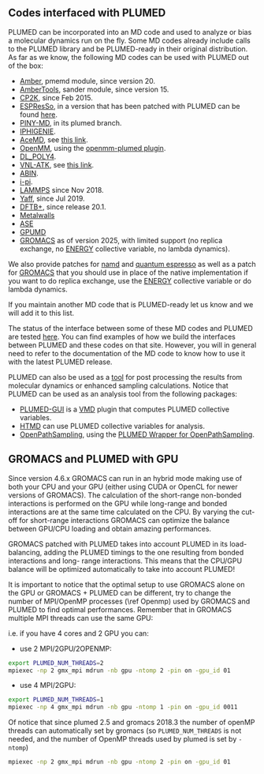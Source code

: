 ## Codes interfaced with PLUMED

PLUMED can be incorporated into an MD code and used to analyze or bias a molecular dynamics run on the fly.
Some MD codes already include calls to the PLUMED library
and be PLUMED-ready in their original distribution.
As far as we know, the following MD codes can be used with PLUMED out of the box:

- [Amber](http://ambermd.org/), pmemd module, since version 20.
- [AmberTools](http://ambermd.org/), sander module, since version 15.
- [CP2K](http://www.cp2k.org), since Feb 2015.
- [ESPResSo](http://espressomd.org), in a version that has been patched with PLUMED can be found
  [here](http://davidebr.github.io/espresso/).
- [PINY-MD](http://github.com/TuckermanGroup/PINY), in its plumed branch.
- [IPHIGENIE](http://sourceforge.net/projects/iphigenie/).
- [AceMD](http://www.multiscalelab.org/acemd/), see [this link](https://github.com/tonigi/ACEMD-PLUMED).
- [OpenMM](http://openmm.org), using the [openmm-plumed plugin](http://github.com/peastman/openmm-plumed).
- [DL_POLY4](https://www.scd.stfc.ac.uk/Pages/DL_POLY.aspx).
- [VNL-ATK](https://quantumwise.com), see [this link](https://docs.quantumwise.com/tutorials/metadynamics_with_plumed/metadynamics_with_plumed.html).
- [ABIN](https://github.com/PHOTOX/ABIN).
- [i-pi](https://github.com/i-pi/i-pi).
- [LAMMPS](https://lammps.sandia.gov/) since Nov 2018.
- [Yaff](https://github.com/molmod/yaff), since Jul 2019.
- [DFTB+](https://www.dftbplus.org/), since release 20.1.
- [Metalwalls](https://gitlab.com/ampere2/metalwalls)
- [ASE](https://wiki.fysik.dtu.dk/ase/)
- [GPUMD](https://gpumd.org/)
- [GROMACS](https://www.gromacs.org/) as of version 2025, with limited support (no replica exchange, no [ENERGY](ENERGY.md) collective variable, no lambda dynamics).

We also provide patches for [namd](https://www.ks.uiuc.edu/Research/namd/) and [quantum espresso](https://www.quantum-espresso.org) as well as a 
patch for [GROMACS](https://www.gromacs.org/) that you should use in place of the native implementation if you want to do replica exchange, 
use the [ENERGY](ENERGY.md) collective variable or do lambda dynamics.

If you maintain another MD code that is PLUMED-ready let us know and we will add it to this list.

The status of the interface between some of these MD codes and PLUMED are tested [here](https://plumed-testcenter.github.io).  You can find examples of how we build
the interfaces between PLUMED and these codes on that site.  However, you will in general need to refer to the documentation of the MD code to know how to use it with the latest PLUMED release.

PLUMED can also be used as a [tool](module_cltools.md) for post processing the results from molecular dynamics
or enhanced sampling calculations.  Notice that PLUMED can be used as an analysis tool from the following packages:

- [PLUMED-GUI](http://github.com/tonigi/vmd_plumed) is a [VMD](http://www.ks.uiuc.edu/Research/vmd/) plugin that computes PLUMED collective variables.
- [HTMD](http://www.htmd.org/) can use PLUMED collective variables for analysis.
- [OpenPathSampling](http://openpathsampling.org/), using the [PLUMED Wrapper for OpenPathSampling](https://e-cam.readthedocs.io/en/latest/Classical-MD-Modules/modules/OpenPathSampling/ops_plumed_wrapper/readme.html).

## GROMACS and PLUMED with GPU

Since version 4.6.x GROMACS can run in an hybrid mode making use of both
your CPU and your GPU (either using CUDA or OpenCL for newer versions of
GROMACS). The calculation of the short-range non-bonded interactions is
performed on the GPU while long-range and bonded interactions are at the
same time calculated on the CPU. By varying the cut-off for short-range
interactions GROMACS can optimize the balance between GPU/CPU loading
and obtain amazing performances.

GROMACS patched with PLUMED takes into account PLUMED in its load-balancing,
adding the PLUMED timings to the one resulting from bonded interactions and long-
range interactions. This means that the CPU/GPU balance will be optimized
automatically to take into account PLUMED!

It is important to notice that the optimal setup to use GROMACS alone
on the GPU or GROMACS + PLUMED can be different, try to change the number
of MPI/OpenMP processes (\ref Openmp) used by GROMACS and PLUMED to find
optimal performances. Remember that in GROMACS multiple MPI threads
can use the same GPU:

i.e. if you have 4 cores and 2 GPU you can:

- use 2 MPI/2GPU/2OPENMP:

```bash
export PLUMED_NUM_THREADS=2
mpiexec -np 2 gmx_mpi mdrun -nb gpu -ntomp 2 -pin on -gpu_id 01
```

- use 4 MPI/2GPU:

```bash
export PLUMED_NUM_THREADS=1
mpiexec -np 4 gmx_mpi mdrun -nb gpu -ntomp 1 -pin on -gpu_id 0011
```

Of notice that since plumed 2.5 and gromacs 2018.3 the number of openMP threads can automatically set by gromacs (so `PLUMED_NUM_THREADS` is not needed, and the number of OpenMP threads used by plumed is set by `-ntomp`)

```bash
mpiexec -np 2 gmx_mpi mdrun -nb gpu -ntomp 2 -pin on -gpu_id 01
```

